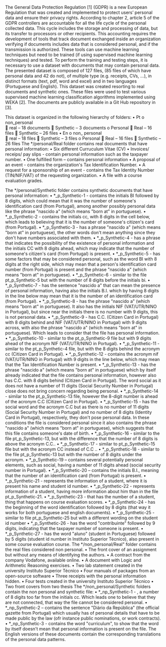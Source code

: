 ﻿The General Data Protection Regulation [1] (GDPR) is a new European Regulation that was created and implemented to protect users’ personal data and ensure their privacy rights. 
According to chapter 2, article 5 of the GDPR controllers are accountable for all the life cycle of the personal collected data. This cycle includes the storage and processing of data, but its transfer to processors or other recipients. 
This accounting requires the development of tools that track document exchanged inside an organization verifying if documents includes data that is considered personal, and if the transmission is authorized.
These tools can use machine learning techniques but need to be trained (if using supervised machine learning techniques) and tested. To perform the training and testing steps, it is necessary to use a dataset with documents that may contain personal data.
The presented dataset is composed of 127 files, (85 files of which have personal data and 42 do not), of multiple type (e.g. receipts, CVs, …), in distinct formats (text, pdf, word and excel) and in two languages (Portuguese and English). This dataset was created resorting to real documents and synthetic ones.
These files were used to test various supervised machine learning classification algorithms implemented using WEKA [2].
The documents are publicly available in a Git Hub repository in [3].


This dataset is organized in the following hierarchy of folders:
•	Pt
o	non_personal 	
	real – 18 documents
	Synthetic – 3 documents
o	Personal
	Real – 16 files
	Synthetic – 26 files
•	En
o	non_ personal 	
	real – 18 files
	Synthetic – 3 files
o	Personal
	Real – 16 files
	Synthetic – 26 files
The */personal/Real folder contains real documents that have personal information:
•	Six different Curruculum Vitae (CV)
•	Invoices/ receips/ pay slips - contain personal information such as the taxpayer number.
•	One fulfilled form – contains personal information
•	A proposal of an event - contains the organization's Tax Identification Number.
•	A request for a sponsorship of an event - contains the Tax Identity Number (TIN/NIF/VAT) of the requesting organization.
•	A file with a course evaluation grades.

The */personal/Synthetic folder contains synthetic documents that have personal information:
•	*_p_Synthetic-1 - contains the initials BI followed by 8 digits, which could mean that it was the number of someone's identification card (from Portugal), among another possibly personal data like the phrase "nascido a" (which means "born at" in portuguese).
•	*_p_Synthetic-2 -  contains the initials cc, with 8 digits in the cell below, which leads to believing that it is the number of someone's citizen's card (from Portugal).
•	*_p_Synthetic-3 - has a phrase "nascido a" (which means "born at" in portuguese), the other words don't mean anything since they don't have numbers associated with them.
•	*_p_Synthetic-4 - has a phrase that indicates the possibility of the existence of personal information and the initials CC with 8 digits ahead, which may indicate that the number of someone's citizen's card (from Portugal) is present.
•	*_p_Synthetic-5 - has some factors that may be considered personal, such as the word BI with 8 digits at the right side, which may mean that a person's identification card number (from Portugal) is present and the phrase "nascido a" (which means "born at" in portuguese).
•	*_p_Synthetic-6 - similar to the file pt_p_Synthetic-5 but with the number of 8 digits before the initials bi.
•	*_p_Synthetic-7 - has the sentence "nascido a" that can mean the presence of personal information, having also the initials B.I. which by having 8 digits in the line below may mean that it is the number of an identification card (from Portugal).
•	*_p_Synthetic-8 - has the phrase "nascido a" (which means "born at" in portuguese). It also has the initials NIF (VAT/UTR/NINO in Portugal), but since near the initials there is no number with 9 digits, this is not personal data.
•	*_p_Synthetic-9 - has C.C. (Citizen Card in Portugal) with 8 digits behind and NIF (VAT/UTR/NINO in Portugal) with 9 digits across, with also the phrase "nascido a" (which means "born at" in portuguese). Which leads to consider that the file has personal information.
•	*_p_Synthetic-10 - similar to the pt_p_Synthetic-9 file but with 9 digits ahead of the acronym NIF (VAT/UTR/NINO in Portugal).
•	*_p_Synthetic-11 - similar to the pt_p_Synthetic-4 file, but with the 8 digits behind the acronym cc (Citizen Card in Portugal).
•	*_p_Synthetic-12 - contains the acronym nif (VAT/UTR/NINO in Portugal) with 9 digits in the line below, which may mean that the Tax Identification Number is present.
•	*_p_Synthetic-13 - has the phrase "nascido a" (which means "born at" in portuguese) which by itself already indicated that the file contains personal information, however also has C.C. with 8 digits behind (Citizen Card in Portugal). The word social as it does not have a number of 11 digits (Social Security Number in Portugal) close does not bring concern regarding being personal.
•	*_p_Synthetic-14 - similar to the pt_p_Synthetic-13 file, however the 8-digit number is ahead of the acronym C.C (Citizen Card in Portugal).
•	*_p_Synthetic-15 - has the social word and the acronym C.C but as there is no number of 11 digits (Social Security Number in Portugal) and no number of 8 digits (Identity Card in Portugal), respectively, they don't pose personal data. In these conditions the file is considered personal since it also contains the phrase "nascido a" (which means "born at" in portuguese), which suggests that this file contains someone's date of birth.
•	*_p_Synthetic-16 - similar to the file pt_p_Synthetic-13, but with the difference that the number of 8 digits is above the acronym C.C..
•	*_p_Synthetic-17 - similar to pt_p_Synthetic-15 file but with the acronym CC instead of C.C ..
•	*_p_Synthetic-18 - similar to the file pt_p_Synthetic-13 but with the number of 8 digits under the acronym.
•	*_p_Synthetic-19 – contains several potentially personal elements, such as social, having a number of 11 digits ahead (social security number in Portugal).
•	*_p_Synthetic-20 – contains the initials B.I., meaning that the number of an identification card (from Portugal) is present.
•	*_p_Synthetic-21 - represents the information of a student, where it is present his name and student id number.
•	*_p_Synthetic-22 - represents information of a student, having more information about him than in the file pt_p_Synthetic-21.
•	*_p_Synthetic-23 - that has the number of a student, thing that happens on course evaluation scores.
•	*_p_Synthetic-24 - has the beginning of the word identification followed by 8 digits (that way it works for both portuguese and english documents).
•	*_p_Synthetic-25 - similar to file pt_p_Synthetic-25 but with a different wording on the student id number
•	*_p_Synthetic-26 - has the word "contribuinte" followed by 9 digits, indicating that the taxpayer number of someone is present.
•	*_p_Synthetic-27 - has the word "aluno" (student in Portuguese) followed by 5 digits (student id number in Instituto Superior Técnico), also present in some course evaluation course.
The */non_personal/Real" folder contains the real files considered non personal.
•	The front cover of an assignment but without any means of identifying the authors.
•	A contract from the company Vodafone, available online.
•	A document with Logic and Arithmetic Reasoning exercises.
•	Two lab statement created in the university Instituto Superior Técnico
•	Four manuals of packages from an open-source software
•	Three receipts with the personal information hidden.
•	Four tests created in the university Instituto Superior Técnico
•	Two front covers from two thesis
The */non_personal/Synthetic folders contain the non personal and synthetic file:
•	*_np_Synthetic-1 - , a number of 8 digits too far from the initials cc. Which leads one to believe that they are not connected, that way the file cannot be considered personal.
•	*_np_Synthetic-2 – contains the sentence "Diário da República" (the official gazette from Portugal) which usually has of personal details that have to be made public by the law (ofr instance public nominations, or work contracts).
•	*_np_Synthetic-3 - contains the word "curriculum", to show that the word by itself doesn't mean that personal information is present on the file.
The English versions of these documents contain the corresponding translations of the personal data patterns.
